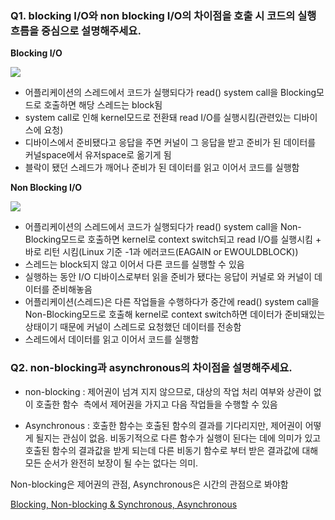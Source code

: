 ### ****Q1. blocking I/O와 non blocking I/O의 차이점을 호출 시 코드의 실행 흐름을 중심으로 설명해주세요.****

**Blocking I/O**

<img src="https://user-images.githubusercontent.com/31344894/201096834-1a7cbc9b-99d8-4fda-9646-5207cea8b37e.png">

   - 어플리케이션의 스레드에서 코드가 실행되다가 read() system call을 Blocking모드로 호출하면 해당 스레드는 block됨
- system call로 인해 kernel모드로 전환돼 read I/O를 실행시킴(관련있는 디바이스에 요청)
- 디바이스에서 준비됐다고 응답을 주면 커널이 그 응답을 받고 준비가 된 데이터를 커널space에서 유저space로 옮기게 됨
- 블락이 됐던 스레드가 깨어나 준비가 된 데이터를 읽고 이어서 코드를 실행함

**Non Blocking I/O**

<img src="https://user-images.githubusercontent.com/31344894/201096732-20a3c5c2-ee35-4aac-a606-8c69d4c7c6e4.png">

- 어플리케이션의 스레드에서 코드가 실행되다가 read() system call을 Non-Blocking모드로 호출하면 kernel로 context switch되고 read I/O를 실행시킴 + 바로 리턴 시킴(Linux 기준 -1과 에러코드(EAGAIN or EWOULDBLOCK))
- 스레드는 block되지 않고 이어서 다른 코드를 실행할 수 있음
- 실행하는 동안 I/O 디바이스로부터 읽을 준비가 됐다는 응답이 커널로 와 커널이 데이터를 준비해놓음
- 어플리케이션(스레드)은 다른 작업들을 수행하다가 중간에 read() system call을 Non-Blocking모드로 호출해  kernel로 context switch하면 데이터가 준비돼있는 상태이기 때문에 커널이 스레드로 요청했던 데이터를 전송함
- 스레드에서 데이터를 읽고 이어서 코드를 실행함

### ****Q2. non-blocking과 asynchronous의 차이점을 설명해주세요.****

- non-blocking : 제어권이 넘겨 지지 않으므로, 대상의 작업 처리 여부와 상관이 없이 호출한 함수
 측에서 제어권을 가지고 다음 작업들을 수행할 수 있음

- Asynchronous : 호출한 함수는 호출된 함수의 결과를 기다리지만, 제어권이 어떻게 될지는 관심이 없음. 비동기적으로 다른 함수가 실행이 된다는 데에 의미가 있고 호출된 함수의 결과값을 받게 되는데 다른 비동기 함수로 부터 받은 결과값에 대해 모든 순서가 완전히 보장이 될 수는 없다는 의미.

Non-blocking은 제어권의 관점, Asynchronous은 시간의 관점으로 봐야함

[Blocking, Non-blocking & Synchronous, Asynchronous](https://programming119.tistory.com/238)